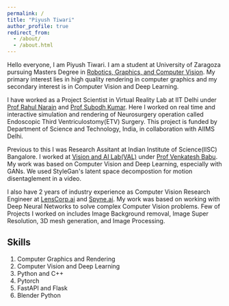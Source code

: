 ```yaml
---
permalink: /
title: "Piyush Tiwari"
author_profile: true
redirect_from: 
  - /about/
  - /about.html
---
```


Hello everyone, I am Piyush Tiwari. I am a student at University of Zaragoza pursuing Masters Degree in [Robotics, Graphics, and Computer Vision](https://eina.unizar.es/en/mrgcv). My primary interest lies in high quality rendering in computer graphics and my secondary interest is in Computer Vision and Deep Learning.

I have worked as a Project Scientist in Virtual Reality Lab at IIT Delhi under [Prof Rahul Narain](https://www.cse.iitd.ac.in/~narain/) and [Prof Subodh Kumar](https://www.cse.iitd.ac.in/~subodh/). Here I worked on real time and interactive simulation and rendering of Neurosurgery operation called Endoscopic Third Ventriculostomy(ETV) Surgery. This project is funded by Department of Science and Technology, India, in collaboration with AIIMS Delhi.

Previous to this I was Research Assitant at Indian Institute of Science(IISC) Bangalore. I worked at [Vision and AI Lab(VAL)](https://val.cds.iisc.ac.in/index.html) under [Prof Venkatesh Babu](https://cds.iisc.ac.in/faculty/venky/). My work was based on Computer Vision and Deep Learning, especially with GANs. We used StyleGan's latent space decompostion for motion disentaglement in a video.

I also have 2 years of industry experience as Computer Vision Research Engineer at [LensCorp.ai](https://lenscorp.ai/) and [Spyne.ai](https://www.spyne.ai/). My work was based on working with Deep Neural Networks to solve complex Computer Vision problems. Few of Projects I worked on includes Image Background removal, Image Super Resolution, 3D mesh generation, and Image Processing.

Skills
------
1. Computer Graphics and Rendering
2. Computer Vision and Deep Learning
3. Python and C++
4. Pytorch
5. FastAPI and Flask
6. Blender Python


